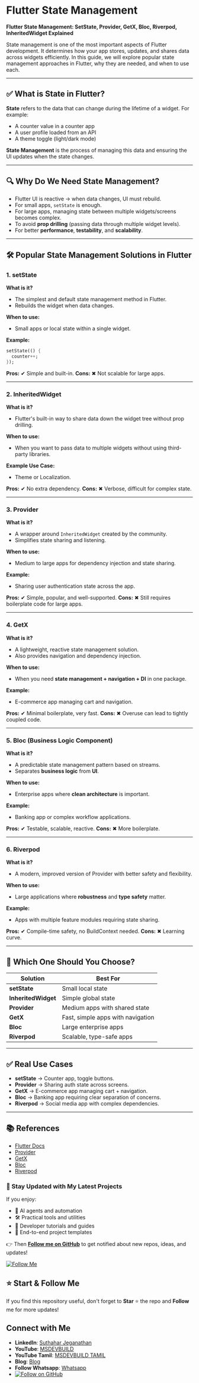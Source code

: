 # Flutter State Management

**Flutter State Management: SetState, Provider, GetX, Bloc, Riverpod, InheritedWidget Explained**

State management is one of the most important aspects of Flutter development. It determines how your app stores, updates, and shares data across widgets efficiently. In this guide, we will explore popular state management approaches in Flutter, why they are needed, and when to use each.

---

## ✅ What is State in Flutter?

**State** refers to the data that can change during the lifetime of a widget. For example:

* A counter value in a counter app
* A user profile loaded from an API
* A theme toggle (light/dark mode)

**State Management** is the process of managing this data and ensuring the UI updates when the state changes.

---

## 🔍 Why Do We Need State Management?

* Flutter UI is reactive → when data changes, UI must rebuild.
* For small apps, `setState` is enough.
* For large apps, managing state between multiple widgets/screens becomes complex.
* To avoid **prop drilling** (passing data through multiple widget levels).
* For better **performance**, **testability**, and **scalability**.

---

## 🛠 Popular State Management Solutions in Flutter

### 1. **setState**

**What is it?**

* The simplest and default state management method in Flutter.
* Rebuilds the widget when data changes.

**When to use:**

* Small apps or local state within a single widget.

**Example:**

```dart
setState(() {
  counter++;
});
```

**Pros:**
✔ Simple and built-in.
**Cons:**
✖ Not scalable for large apps.

---

### 2. **InheritedWidget**

**What is it?**

* Flutter's built-in way to share data down the widget tree without prop drilling.

**When to use:**

* When you want to pass data to multiple widgets without using third-party libraries.

**Example Use Case:**

* Theme or Localization.

**Pros:**
✔ No extra dependency.
**Cons:**
✖ Verbose, difficult for complex state.

---

### 3. **Provider**

**What is it?**

* A wrapper around `InheritedWidget` created by the community.
* Simplifies state sharing and listening.

**When to use:**

* Medium to large apps for dependency injection and state sharing.

**Example:**

* Sharing user authentication state across the app.

**Pros:**
✔ Simple, popular, and well-supported.
**Cons:**
✖ Still requires boilerplate code for large apps.

---

### 4. **GetX**

**What is it?**

* A lightweight, reactive state management solution.
* Also provides navigation and dependency injection.

**When to use:**

* When you need **state management + navigation + DI** in one package.

**Example:**

* E-commerce app managing cart and navigation.

**Pros:**
✔ Minimal boilerplate, very fast.
**Cons:**
✖ Overuse can lead to tightly coupled code.

---

### 5. **Bloc (Business Logic Component)**

**What is it?**

* A predictable state management pattern based on streams.
* Separates **business logic** from **UI**.

**When to use:**

* Enterprise apps where **clean architecture** is important.

**Example:**

* Banking app or complex workflow applications.

**Pros:**
✔ Testable, scalable, reactive.
**Cons:**
✖ More boilerplate.

---

### 6. **Riverpod**

**What is it?**

* A modern, improved version of Provider with better safety and flexibility.

**When to use:**

* Large applications where **robustness** and **type safety** matter.

**Example:**

* Apps with multiple feature modules requiring state sharing.

**Pros:**
✔ Compile-time safety, no BuildContext needed.
**Cons:**
✖ Learning curve.

---

## 📌 Which One Should You Choose?

| Solution            | Best For                          |
| ------------------- | --------------------------------- |
| **setState**        | Small local state                 |
| **InheritedWidget** | Simple global state               |
| **Provider**        | Medium apps with shared state     |
| **GetX**            | Fast, simple apps with navigation |
| **Bloc**            | Large enterprise apps             |
| **Riverpod**        | Scalable, type-safe apps          |

---

## ✅ Real Use Cases

* **setState** → Counter app, toggle buttons.
* **Provider** → Sharing auth state across screens.
* **GetX** → E-commerce app managing cart + navigation.
* **Bloc** → Banking app requiring clear separation of concerns.
* **Riverpod** → Social media app with complex dependencies.

---

## 📚 References

* [Flutter Docs](https://flutter.dev/docs)
* [Provider](https://pub.dev/packages/provider)
* [GetX](https://pub.dev/packages/get)
* [Bloc](https://bloclibrary.dev/)
* [Riverpod](https://riverpod.dev/)

### 🔔 Stay Updated with My Latest Projects

If you enjoy:
- 🧠 AI agents and automation
- 🛠️ Practical tools and utilities
- 📘 Developer tutorials and guides
- 🚀 End-to-end project templates

👉 Then **[Follow me on GitHub](https://github.com/jssuthahar)** to get notified about new repos, ideas, and updates!

[![Follow Me](https://img.shields.io/github/followers/jssuthahar?label=Follow&style=social)](https://github.com/jssuthahar)

## ⭐ Start & Follow Me
If you find this repository useful, don't forget to **Star** ⭐ the repo and **Follow** me for more updates!

 ## Connect with Me
- **LinkedIn**: [Suthahar Jeganathan](https://www.linkedin.com/in/jssuthahar/)
- **YouTube**: [MSDEVBUILD](https://www.youtube.com/@MSDEVBUILD)
- **YouTube Tamil**: [MSDEVBUILD TAMIL](https://www.youtube.com/@MSDEVBUILDTamil)
- **Blog**: [Blog](https://www.msdevbuild.com/)
- **Follow Whatsapp**: [Whatsapp](https://www.whatsapp.com/channel/0029Va5j2rHEFeXcTlUhQB0J)
- [![Follow on GitHub](https://img.shields.io/github/followers/jssuthahar?label=Follow&style=social)](https://github.com/jssuthahar)



